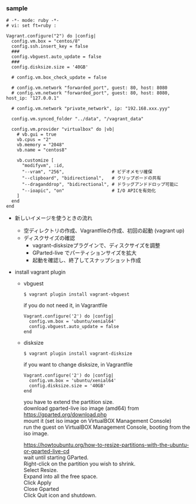 ### sample

```console
# -*- mode: ruby -*-
# vi: set ft=ruby :

Vagrant.configure("2") do |config|
  config.vm.box = "centos/8"
  config.ssh.insert_key = false
  ### 
  config.vbguest.auto_update = false
  ### 
  config.disksize.size = '40GB'

  # config.vm.box_check_update = false

  # config.vm.network "forwarded_port", guest: 80, host: 8080
  # config.vm.network "forwarded_port", guest: 80, host: 8080, host_ip: "127.0.0.1"

  # config.vm.network "private_network", ip: "192.168.xxx.yyy"

  config.vm.synced_folder "../data", "/vagrant_data"

  config.vm.provider "virtualbox" do |vb|
    # vb.gui = true
    vb.cpus = "2"
    vb.memory = "2048"
    vb.name = "centos8"

    vb.customize [
      "modifyvm", :id,
      "--vram", "256",                  # ビデオメモリ確保
      "--clipboard", "bidirectional",   # クリップボードの共有
      "--draganddrop", "bidirectional", # ドラッグアンドドロップ可能に
      "--ioapic", "on"                  # I/O APICを有効化
    ]
  end
end
```

- 新しいイメージを使うときの流れ
  - 空ディレクトリの作成、Vagrantfileの作成、初回の起動 (vagrant up)
  - ディスクサイズの確認
    - vagrant-disksizeプラグインで、ディスクサイズを調整
    - GParted-live でパーティションサイズを拡大
    - 起動を確認し、終了してスナップショット作成

- install vagrant plugin
  - vbguest
    ```console
    $ vagrant plugin install vagrant-vbguest 
    ```
    if you do not need it, in Vagrantfile
    ```
    Vagrant.configure('2') do |config|
      config.vm.box = 'ubuntu/xenial64'
      config.vbguest.auto_update = false
    end
    ```
  - disksize
    ```console
    $ vagrant plugin install vagrant-disksize
    ```
    if you want to change disksize, in Vagrantfile
    ```
    Vagrant.configure('2') do |config|
      config.vm.box = 'ubuntu/xenial64'
      config.disksize.size = '40GB'
    end
    ```
    you have to extend the partition size.  
    download gparted-live iso image (amd64) from https://gparted.org/download.php  
    mount it (set iso image on VirtualBOX Management Console)  
    run the guest on VirtualBOX Management Console,  booting from the iso image.  
    
    https://howtoubuntu.org/how-to-resize-partitions-with-the-ubuntu-or-gparted-live-cd  
    wait until starting GParted.  
    Right-click on the partition you wish to shrink.  
    Select Resize.  
    Expand into all the free space.  
    Click Apply  
    Close Gparted  
    Click Quit icon and shutdown.  
    
     
